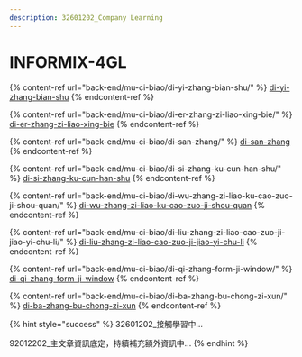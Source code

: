 ```yaml
---
description: 32601202_Company Learning
---
```


# INFORMIX-4GL

{% content-ref url="back-end/mu-ci-biao/di-yi-zhang-bian-shu/" %}
[di-yi-zhang-bian-shu](back-end/mu-ci-biao/di-yi-zhang-bian-shu/)
{% endcontent-ref %}

{% content-ref url="back-end/mu-ci-biao/di-er-zhang-zi-liao-xing-bie/" %}
[di-er-zhang-zi-liao-xing-bie](back-end/mu-ci-biao/di-er-zhang-zi-liao-xing-bie/)
{% endcontent-ref %}

{% content-ref url="back-end/mu-ci-biao/di-san-zhang/" %}
[di-san-zhang](back-end/mu-ci-biao/di-san-zhang/)
{% endcontent-ref %}

{% content-ref url="back-end/mu-ci-biao/di-si-zhang-ku-cun-han-shu/" %}
[di-si-zhang-ku-cun-han-shu](back-end/mu-ci-biao/di-si-zhang-ku-cun-han-shu/)
{% endcontent-ref %}

{% content-ref url="back-end/mu-ci-biao/di-wu-zhang-zi-liao-ku-cao-zuo-ji-shou-quan/" %}
[di-wu-zhang-zi-liao-ku-cao-zuo-ji-shou-quan](back-end/mu-ci-biao/di-wu-zhang-zi-liao-ku-cao-zuo-ji-shou-quan/)
{% endcontent-ref %}

{% content-ref url="back-end/mu-ci-biao/di-liu-zhang-zi-liao-cao-zuo-ji-jiao-yi-chu-li/" %}
[di-liu-zhang-zi-liao-cao-zuo-ji-jiao-yi-chu-li](back-end/mu-ci-biao/di-liu-zhang-zi-liao-cao-zuo-ji-jiao-yi-chu-li/)
{% endcontent-ref %}

{% content-ref url="back-end/mu-ci-biao/di-qi-zhang-form-ji-window/" %}
[di-qi-zhang-form-ji-window](back-end/mu-ci-biao/di-qi-zhang-form-ji-window/)
{% endcontent-ref %}

{% content-ref url="back-end/mu-ci-biao/di-ba-zhang-bu-chong-zi-xun/" %}
[di-ba-zhang-bu-chong-zi-xun](back-end/mu-ci-biao/di-ba-zhang-bu-chong-zi-xun/)
{% endcontent-ref %}

{% hint style="success" %}
32601202\_接觸學習中...

92012202\_主文章資訊底定，持續補充額外資訊中...
{% endhint %}
